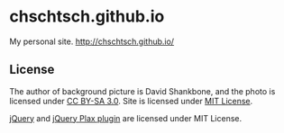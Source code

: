 # chschtsch.github.io
My personal site. http://chschtsch.github.io/

## License

The author of background picture is David Shankbone, and the photo is licensed under [CC BY-SA 3.0](https://creativecommons.org/licenses/by-sa/3.0/).
Site is licensed under [MIT License](MIT-LICENSE.txt).

[jQuery](http://jquery.org/) and
[jQuery Plax plugin](https://github.com/cameronmcefee/plax) are licensed under MIT License.
